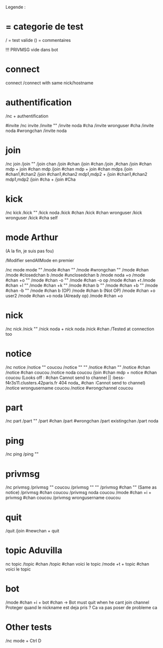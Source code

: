 Legende : 
 # = categorie de test
 / = test valide
 () = commentaires

 !!! PRIVMSG vide dans bot
# connect

connect
/connect with same nick/hostname

# authentification
/nc + authentification

#invite
/nc invite
/invite ""
/invite noda #cha
/invite wronguser #cha
/invite noda #wrongchan
/invite noda

# join
/nc join 
/join ""
/join chan
/join #chan
/join #chan
/join ,#chan
/join #chan mdp + join #chan mdp
/join #chan mdp + join #chan mdps
/join #chan1,#chan2
/join #chan1,#chan2 mdp1,mdp2 + /join #chan1,#chan2 mdp1,mdp2
/join #cha + /join #Cha

# kick
/nc kick
/kick ""
/kick noda
/kick #chan
/kick #chan wronguser
/kick wronguser
/kick #cha self

# mode Arthur
(A la fin, je suis pas fou)

/Modifier sendAllMode en premier

/nc mode
mode ""
/mode #chan ""
/mode #wrongchan ""
/mode #chan
/mode #closedchan b
/mode #unclosedchan b
/mode noda +o
/mode #chan +o ""
/mode #chan -o ""
/mode #chan -o op
/mode #chan +t
/mode #chan +l ""
/mode #chan +k ""
/mode #chan b ""
/mode #chan +b ""
/mode #chan -b ""
/mode #chan b (OP)
/mode #chan b (Not OP)
/mode #chan +o user2
/mode #chan +o noda (Already op)
/mode #chan +o

# nick
/nc nick
/nick ""
/nick noda + nick noda
/nick #chan
/Tested at connection too

# notice

/nc notice
/notice "" coucou
/notice "" ""
/notice #chan ""
/notice #chan 
/notice #chan coucou
/notice noda coucou
/join #chan mdp + notice #chan coucou (Looks off : #chan Cannot send to channel || :bess-f4r3s11.clusters.42paris.fr 404 noda_ #chan :Cannot send to channel)
/notice wrongusername coucou
/notice #wrongchannel coucou

# part

/nc part
/part ""
/part #chan
/part #wrongchan
/part existingchan
/part noda

# ping
/nc ping
/ping ""

# privmsg

/nc privmsg 
/privmsg "" coucou
/privmsg "" ""
/privmsg #chan "" (Same as notice)
/privmsg #chan coucou
/privmsg noda coucou
/mode #chan +i + privmsg #chan coucou
/privmsg wrongusername coucou

# quit
/quit
/join #newchan + quit
 
# topic Aduvilla
nc topic 
/topic #chan
/topic #chan voici le topic 
/mode +t   + topic #chan voici le topic

# bot

/mode #chan +i  + bot #chan -> Bot must quit when he cant join channel
Proteger quand le nickname est deja pris ? Ca va pas poser de probleme ca 

# Other tests

/nc mode + Ctrl D
